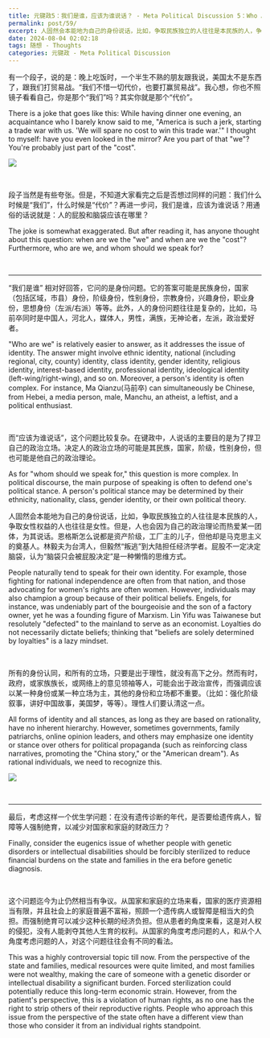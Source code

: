 ```yaml
---
title: 元键政5：我们是谁，应该为谁说话？ - Meta Political Discussion 5：Who Are We, and Whom Should We Speak For?
permalink: post/59/
excerpt: 人固然会本能地为自己的身份说话，比如，争取民族独立的人往往是本民族的人，争取女性权益的人也往往是女性。但是，人也会因为自己的政治理论而热爱某一团体，为其说话。屁股不一定决定脑袋。<br>People naturally tend to speak for their own identity. For example, those fighting for national independence are often from that nation, and those advocating for women's rights are often women. However, individuals may also champion a group because of their political beliefs. Loyalties do not necessarily dictate beliefs.
date: 2024-08-04 02:02:18
tags: 随想 - Thoughts
categories: 元键政 - Meta Political Discussion
---
```


有一个段子，说的是：晚上吃饭时，一个半生不熟的朋友跟我说，美国太不是东西了，跟我们打贸易战。“我们不惜一切代价，也要打赢贸易战”。我心想，你也不照镜子看看自己，你是那个“我们”吗？其实你就是那个“代价”。

There is a joke that goes like this: While having dinner one evening, an acquaintance who I barely know said to me, "America is such a jerk, starting a trade war with us. 'We will spare no cost to win this trade war.'" I thought to myself: have you even looked in the mirror? Are you part of that "we"? You're probably just part of the "cost".

![](1.jpg)

<br>

段子当然是有些夸张。但是，不知道大家看完之后是否想过同样的问题：我们什么时候是“我们”，什么时候是“代价”？再进一步问，我们是谁，应该为谁说话？用通俗的话说就是：人的屁股和脑袋应该在哪里？

The joke is somewhat exaggerated. But after reading it, has anyone thought about this question: when are we the "we" and when are we the "cost"? Furthermore, who are we, and whom should we speak for? 

<br>

---

“我们是谁” 相对好回答，它问的是身份问题。它的答案可能是民族身份，国家（包括区域，市县）身份，阶级身份，性别身份，宗教身份，兴趣身份，职业身份，思想身份（左派/右派）等等。此外，人的身份问题往往是复杂的，比如，马前卒同时是中国人，河北人，媒体人，男性，满族，无神论者，左派，政治爱好者。

"Who are we" is relatively easier to answer, as it addresses the issue of identity. The answer might involve ethnic identity, national (including regional, city, county) identity, class identity, gender identity, religious identity, interest-based identity, professional identity, ideological identity (left-wing/right-wing), and so on. Moreover, a person's identity is often complex. For instance, Ma Qianzu(马前卒) can simultaneously be Chinese, from Hebei, a media person, male, Manchu, an atheist, a leftist, and a political enthusiast.

<br>

而“应该为谁说话”，这个问题比较复杂。在键政中，人说话的主要目的是为了捍卫自己的政治立场。决定人的政治立场的可能是其民族，国家，阶级，性别身份，但也可能是他自己的政治理论。

As for "whom should we speak for," this question is more complex. In political discourse, the main purpose of speaking is often to defend one's political stance. A person's political stance may be determined by their ethnicity, nationality, class, gender identity, or their own political theory.

人固然会本能地为自己的身份说话，比如，争取民族独立的人往往是本民族的人，争取女性权益的人也往往是女性。但是，人也会因为自己的政治理论而热爱某一团体，为其说话。恩格斯怎么说都是资产阶级，工厂主的儿子，但他却是马克思主义的奠基人。林毅夫为台湾人，但毅然“叛逃”到大陆担任经济学者。屁股不一定决定脑袋，认为“脑袋只会被屁股决定”是一种懒惰的思维方式。

People naturally tend to speak for their own identity. For example, those fighting for national independence are often from that nation, and those advocating for women's rights are often women. However, individuals may also champion a group because of their political beliefs. Engels, for instance, was undeniably part of the bourgeoisie and the son of a factory owner, yet he was a founding figure of Marxism. Lin Yifu was Taiwanese but resolutely "defected" to the mainland to serve as an economist. Loyalties do not necessarily dictate beliefs; thinking that "beliefs are solely determined by loyalties" is a lazy mindset.

<br>

所有的身份认同，和所有的立场，只要是出于理性，就没有高下之分。然而有时，政府，或家族族长，或网络上的意见领袖等人，可能会出于政治宣传，而强调应该以某一种身份或某一种立场为主，其他的身份和立场都不重要。（比如：强化阶级叙事，讲好中国故事，美国梦，等等）。理性人们要认清这一点。

All forms of identity and all stances, as long as they are based on rationality, have no inherent hierarchy. However, sometimes governments, family patriarchs, online opinion leaders, and others may emphasize one identity or stance over others for political propaganda (such as reinforcing class narratives, promoting the "China story," or the "American dream"). As rational individuals, we need to recognize this.

![](2.jpg)

<br>

---

最后，考虑这样一个优生学问题：在没有遗传诊断的年代，是否要给遗传病人，智障等人强制绝育，以减少对国家和家庭的财政压力？

Finally, consider the eugenics issue of whether people with genetic disorders or intellectual disabilities should be forcibly sterilized to reduce financial burdens on the state and families in the era before genetic diagnosis.

<br>

这个问题迄今为止仍然相当有争议。从国家和家庭的立场来看，国家的医疗资源相当有限，并且社会上的家庭普遍不富裕，照顾一个遗传病人或智障是相当大的负担。而强制绝育可以减少这种长期的经济负担。但从患者的角度来看，这是对人权的侵犯，没有人能剥夺其他人生育的权利。从国家的角度考虑问题的人，和从个人角度考虑问题的人，对这个问题往往会有不同的看法。

This was a highly controversial topic till now. From the perspective of the state and families, medical resources were quite limited, and most families were not wealthy, making the care of someone with a genetic disorder or intellectual disability a significant burden. Forced sterilization could potentially reduce this long-term economic strain. However, from the patient's perspective, this is a violation of human rights, as no one has the right to strip others of their reproductive rights. People who approach this issue from the perspective of the state often have a different view than those who consider it from an individual rights standpoint.